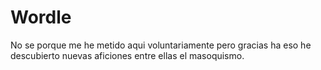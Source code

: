 # Wordle
No se porque me he metido aqui voluntariamente pero gracias ha eso he descubierto nuevas aficiones entre ellas el masoquismo.
